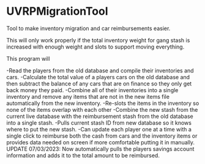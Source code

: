 # UVRPMigrationTool
Tool to make inventory migration and car reimbursements easier.

This will only work properly if the total inventory weight for gang stash is increased with enough weight and slots to support moving everything. 

This program will 

-Read the players from the old database and compile their inventories and cars. 
-Calculate the total value of a players cars on the old database and then subtract the balance of any cars that are on finance so they only get back money they paid. 
-Combine all of their inventories into a single inventory and remove any items that are not in the new items file automatically from the new inventory. 
-Re-slots the items in the inventory so none of the items overlap with each other
-Combine the new stash from the current live database with the reimbursement stash from the old database into a single stash. 
-Pulls current stash ID from new database so it knows where to put the new stash.
-Can update each player one at a time with a single click to reimburse both the cash from cars and the inventory items or provides data needed on screen if more comfortable putting it in manually.
UPDATE 07/03/2023: Now automatically pulls the players savings account information and adds it to the total amount to be reimbursed.
